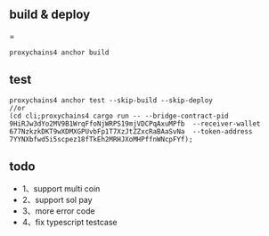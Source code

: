 ## build & deploy
=
```
proxychains4 anchor build
```

## test
```
proxychains4 anchor test --skip-build --skip-deploy
//or
(cd cli;proxychains4 cargo run -- --bridge-contract-pid 9HiRJw3dYo2MV9B1WrqFfoNjWRPS19mjVDCPqAxuMPfb  --receiver-wallet 677NzkzkDKT9wXDMXGPUvbFp1T7XzJtZZxcRaBAaSvNa  --token-address 7YYNXbfwd5i5scpez18fTkEh2MRHJXoMHPffnWNcpFYf);
```

## todo
- 1、support multi coin
- 2、support sol pay
- 3、more error code
- 4、fix typescript testcase

